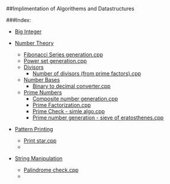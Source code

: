 ##Implimentation of Algorithems and Datastructures

###Index:

+ [Big Integer](https://github.com/SH-anonta/CPP-Code-Snippets/tree/master/Big%20Integer)

+ [Number Theory](https://github.com/SH-anonta/CPP-Code-Snippets/tree/master/Number%20Theory)
	- [Fibonacci Series generation.cpp](https://github.com/SH-anonta/CPP-Code-Snippets/blob/master/Number%20Theory/Fibonacci%20Series%20generation.cpp)
	- [Power set generation.cpp](https://github.com/SH-anonta/CPP-Code-Snippets/blob/master/Number%20Theory/Power%20set%20generation.cpp)
    * [Divisors](https://github.com/SH-anonta/CPP-Code-Snippets/tree/master/Number%20Theory/Divisors)
    	- [Number of divisors (from prime factors).cpp](https://github.com/SH-anonta/CPP-Code-Snippets/blob/master/Number%20Theory/Divisors/Number%20of%20divisors%20(from%20prime%20factors).cpp)
    * [Number Bases](https://github.com/SH-anonta/CPP-Code-Snippets/tree/master/Number%20Theory/Number%20Bases)
    	- [Binary to decimal converter.cpp](https://github.com/SH-anonta/CPP-Code-Snippets/blob/master/Number%20Theory/Number%20Bases/Binary%20to%20decimal%20converter.cpp)
    * [Prime Numbers](https://github.com/SH-anonta/CPP-Code-Snippets/tree/master/Number%20Theory/Prime%20Numbers)
    	- [Composite number generation.cpp](https://github.com/SH-anonta/CPP-Code-Snippets/blob/master/Number%20Theory/Prime%20Numbers/Composite%20number%20generation.cpp)
    	- [Prime Factorization.cpp](https://github.com/SH-anonta/CPP-Code-Snippets/blob/master/Number%20Theory/Prime%20Numbers/Prime%20Factorization.cpp)
    	- [Prime Check - simle algo.cpp](https://github.com/SH-anonta/CPP-Code-Snippets/blob/master/Number%20Theory/Prime%20Numbers/Prime%20check%20-%20simle%20algo.cpp)
    	- [Prime number generation - sieve of eratosthenes.cpp](https://github.com/SH-anonta/CPP-Code-Snippets/blob/master/Number%20Theory/Prime%20Numbers/Prime%20number%20generation%20-%20sieve%20of%20eratosthenes.cpp)

+ [Pattern Printing](https://github.com/SH-anonta/CPP-Code-Snippets/tree/master/Pattern%20Printing)
	- [Print star.cpp](https://github.com/SH-anonta/CPP-Code-Snippets/blob/master/Pattern%20Printing/Print%20star.cpp)
	- []()

+ [String Manipulation](https://github.com/SH-anonta/CPP-Code-Snippets/tree/master/String%20Manipulation)
	- [Palindrome check.cpp](https://github.com/SH-anonta/CPP-Code-Snippets/blob/master/String%20Manipulation/Palindrome%20check.cpp)
	- []()
